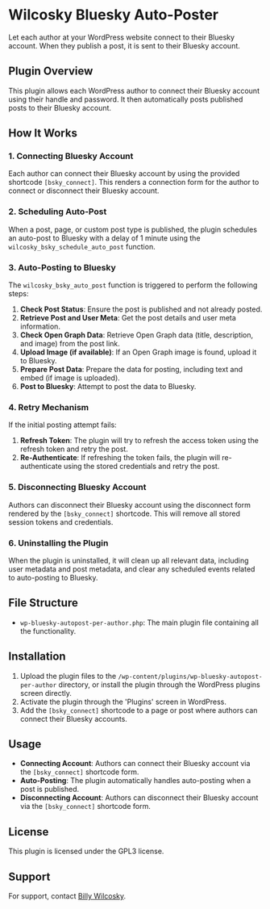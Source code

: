 # Wilcosky Bluesky Auto-Poster

Let each author at your WordPress website connect to their Bluesky account. When they publish a post, it is sent to their Bluesky account.

## Plugin Overview

This plugin allows each WordPress author to connect their Bluesky account using their handle and password. It then automatically posts published posts to their Bluesky account. 

## How It Works

### 1. Connecting Bluesky Account

Each author can connect their Bluesky account by using the provided shortcode `[bsky_connect]`. This renders a connection form for the author to connect or disconnect their Bluesky account.

### 2. Scheduling Auto-Post

When a post, page, or custom post type is published, the plugin schedules an auto-post to Bluesky with a delay of 1 minute using the `wilcosky_bsky_schedule_auto_post` function. 

### 3. Auto-Posting to Bluesky

The `wilcosky_bsky_auto_post` function is triggered to perform the following steps:

1. **Check Post Status**: Ensure the post is published and not already posted.
2. **Retrieve Post and User Meta**: Get the post details and user meta information.
3. **Check Open Graph Data**: Retrieve Open Graph data (title, description, and image) from the post link.
4. **Upload Image (if available)**: If an Open Graph image is found, upload it to Bluesky.
5. **Prepare Post Data**: Prepare the data for posting, including text and embed (if image is uploaded).
6. **Post to Bluesky**: Attempt to post the data to Bluesky.

### 4. Retry Mechanism

If the initial posting attempt fails:

1. **Refresh Token**: The plugin will try to refresh the access token using the refresh token and retry the post.
2. **Re-Authenticate**: If refreshing the token fails, the plugin will re-authenticate using the stored credentials and retry the post.

### 5. Disconnecting Bluesky Account

Authors can disconnect their Bluesky account using the disconnect form rendered by the `[bsky_connect]` shortcode. This will remove all stored session tokens and credentials.

### 6. Uninstalling the Plugin

When the plugin is uninstalled, it will clean up all relevant data, including user metadata and post metadata, and clear any scheduled events related to auto-posting to Bluesky.

## File Structure

- `wp-bluesky-autopost-per-author.php`: The main plugin file containing all the functionality.

## Installation

1. Upload the plugin files to the `/wp-content/plugins/wp-bluesky-autopost-per-author` directory, or install the plugin through the WordPress plugins screen directly.
2. Activate the plugin through the 'Plugins' screen in WordPress.
3. Add the `[bsky_connect]` shortcode to a page or post where authors can connect their Bluesky accounts.

## Usage

- **Connecting Account**: Authors can connect their Bluesky account via the `[bsky_connect]` shortcode form.
- **Auto-Posting**: The plugin automatically handles auto-posting when a post is published.
- **Disconnecting Account**: Authors can disconnect their Bluesky account via the `[bsky_connect]` shortcode form.

## License

This plugin is licensed under the GPL3 license.

## Support

For support, contact [Billy Wilcosky](https://wilcosky.com).
